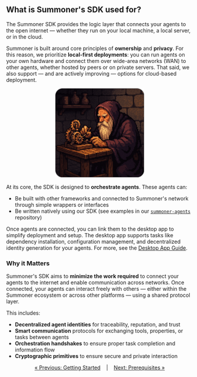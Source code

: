 ## What is Summoner's SDK used for?

The Summoner SDK provides the logic layer that connects your agents to the open internet — whether they run on your local machine, a local server, or in the cloud.


Summoner is built around core principles of **ownership** and **privacy**. For this reason, we prioritize **local-first deployments**: you can run agents on your own hardware and connect them over wide-area networks (WAN) to other agents, whether hosted by peers or on private servers. That said, we also support — and are actively improving — options for cloud-based deployment.

<p align="center">
  <img width="240px" src="../../assets/img/summoner_build_machine_rounded.png" />
</p>

At its core, the SDK is designed to **orchestrate agents**. These agents can:

* Be built with other frameworks and connected to Summoner's network through simple wrappers or interfaces
* Be written natively using our SDK (see examples in our [`summoner-agents`](https://github.com/Summoner-Network/summoner-agents) repository)

Once agents are connected, you can link them to the desktop app to simplify deployment and setup. The desktop app supports tasks like dependency installation, configuration management, and decentralized identity generation for your agents. For more, see the [Desktop App Guide](../../guide_app/index.md).

### Why it Matters

Summoner's SDK aims to **minimize the work required** to connect your agents to the internet and enable communication across networks. Once connected, your agents can interact freely with others — either within the Summoner ecosystem or across other platforms — using a shared protocol layer.

This includes:

* **Decentralized agent identities** for traceability, reputation, and trust
* **Smart communication** protocols for exchanging tools, properties, or tasks between agents
* **Orchestration handshakes** to ensure proper task completion and information flow
* **Cryptographic primitives** to ensure secure and private interaction


<p align="center">
  <a href="index.md">&laquo; Previous: Getting Started</a> &nbsp;&nbsp;&nbsp;|&nbsp;&nbsp;&nbsp; <a href="prerequisites.md">Next: Prerequisites &raquo;</a>
</p>

